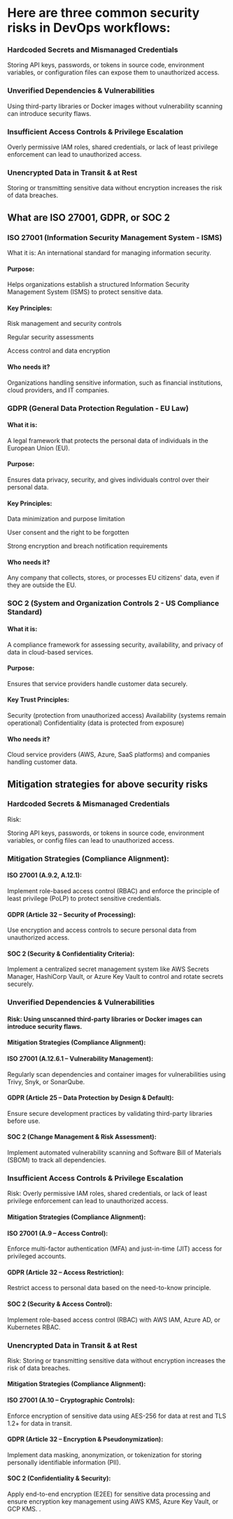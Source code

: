 
# Here are three common security risks in DevOps workflows:

### Hardcoded Secrets and  Mismanaged Credentials

Storing API keys, passwords, or tokens in source code, environment variables, or configuration files can expose them to unauthorized access.


### Unverified Dependencies & Vulnerabilities

Using third-party libraries or Docker images without vulnerability scanning can introduce security flaws.


### Insufficient Access Controls & Privilege Escalation

Overly permissive IAM roles, shared credentials, or lack of least privilege enforcement can lead to unauthorized access.

### Unencrypted Data in Transit & at Rest

Storing or transmitting sensitive data without encryption increases the risk of data breaches.

## What are ISO 27001, GDPR, or SOC 2

### ISO 27001 (Information Security Management System - ISMS)
What it is:
 An international standard for managing information security.

#### Purpose: 
Helps organizations establish a structured Information Security Management System (ISMS) to protect sensitive data.

#### Key Principles:
Risk management and security controls

Regular security assessments

Access control and data encryption

#### Who needs it?
 Organizations handling sensitive information, such as financial institutions, cloud providers, and IT companies.

### GDPR (General Data Protection Regulation - EU Law)

#### What it is: 
A legal framework that protects the personal data of individuals in the European Union (EU).

#### Purpose: 
Ensures data privacy, security, and gives individuals control over their personal data.

#### Key Principles:
Data minimization and purpose limitation

User consent and the right to be forgotten

Strong encryption and breach notification requirements

#### Who needs it? 
Any company that collects, stores, or processes EU citizens' data, even if they are outside the EU.

### SOC 2 (System and Organization Controls 2 - US Compliance Standard)

#### What it is:
 A compliance framework for assessing security, availability, and privacy of data in cloud-based services.

#### Purpose:

 Ensures that service providers handle customer data securely.

#### Key Trust Principles:
Security (protection from unauthorized access)
Availability (systems remain operational)
Confidentiality (data is protected from exposure)

#### Who needs it? 
Cloud service providers (AWS, Azure, SaaS platforms) and companies handling customer data.

## Mitigation strategies for above security risks

### Hardcoded Secrets & Mismanaged Credentials
 Risk:
 
Storing API keys, passwords, or tokens in source code, environment variables, or config files can lead to unauthorized access.

### Mitigation Strategies (Compliance Alignment):

#### ISO 27001 (A.9.2, A.12.1): 
Implement role-based access control (RBAC) and enforce the principle of least privilege (PoLP) to protect sensitive credentials.

#### GDPR (Article 32 – Security of Processing): 
Use encryption and access controls to secure personal data from unauthorized access.

#### SOC 2 (Security & Confidentiality Criteria):
 Implement a centralized secret management system like AWS Secrets Manager, HashiCorp Vault, or Azure Key Vault to control and rotate secrets securely.

### Unverified Dependencies & Vulnerabilities

#### Risk: Using unscanned third-party libraries or Docker images can introduce security flaws.

#### Mitigation Strategies (Compliance Alignment):

#### ISO 27001 (A.12.6.1 – Vulnerability Management): 
Regularly scan dependencies and container images for vulnerabilities using Trivy, Snyk, or SonarQube.
#### GDPR (Article 25 – Data Protection by Design & Default):
 Ensure secure development practices by validating third-party libraries before use.
#### SOC 2 (Change Management & Risk Assessment):
 Implement automated vulnerability scanning and Software Bill of Materials (SBOM) to track all dependencies.

### Insufficient Access Controls & Privilege Escalation

Risk: Overly permissive IAM roles, shared credentials, or lack of least privilege enforcement can lead to unauthorized access.

#### Mitigation Strategies (Compliance Alignment):

#### ISO 27001 (A.9 – Access Control):

Enforce multi-factor authentication (MFA) and just-in-time (JIT) access for privileged accounts.
#### GDPR (Article 32 – Access Restriction): 

Restrict access to personal data based on the need-to-know principle.

#### SOC 2 (Security & Access Control):
Implement role-based access control (RBAC) with AWS IAM, Azure AD, or Kubernetes RBAC.

### Unencrypted Data in Transit & at Rest
 Risk: Storing or transmitting sensitive data without encryption increases the risk of data breaches.

#### Mitigation Strategies (Compliance Alignment):

#### ISO 27001 (A.10 – Cryptographic Controls):
 
Enforce encryption of sensitive data using AES-256 for data at rest and TLS 1.2+ for data in transit.

#### GDPR (Article 32 – Encryption & Pseudonymization):

Implement data masking, anonymization, or tokenization for storing 
personally identifiable information (PII).

#### SOC 2 (Confidentiality & Security): 

Apply end-to-end encryption (E2EE) for sensitive data processing and ensure encryption key management using AWS KMS, Azure Key Vault, or GCP KMS.
.
